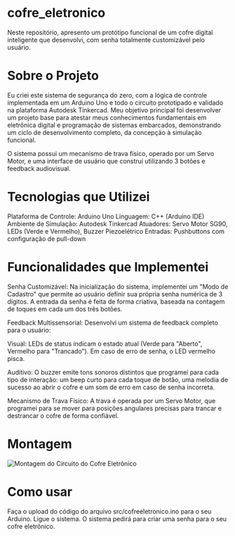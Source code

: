 # cofre_eletronico
Neste repositório, apresento um protótipo funcional de um cofre digital inteligente que desenvolvi, com senha totalmente customizável pelo usuário.

# Sobre o Projeto
Eu criei este sistema de segurança do zero, com a lógica de controle implementada em um Arduino Uno e todo o circuito prototipado e validado na plataforma Autodesk Tinkercad. Meu objetivo principal foi desenvolver um projeto base para atestar meus conhecimentos fundamentais em eletrônica digital e programação de sistemas embarcados, demonstrando um ciclo de desenvolvimento completo, da concepção à simulação funcional.

O sistema possui um mecanismo de trava físico, operado por um Servo Motor, e uma interface de usuário que construí utilizando 3 botões e feedback audiovisual.

# Tecnologias que Utilizei
Plataforma de Controle: Arduino Uno
Linguagem: C++ (Arduino IDE)
Ambiente de Simulação: Autodesk Tinkercad
Atuadores: Servo Motor SG90, LEDs (Verde e Vermelho), Buzzer Piezoelétrico
Entradas: Pushbuttons com configuração de pull-down

# Funcionalidades que Implementei
Senha Customizável: Na inicialização do sistema, implementei um "Modo de Cadastro" que permite ao usuário definir sua própria senha numérica de 3 dígitos. A entrada da senha é feita de forma criativa, baseada na contagem de toques em cada um dos três botões.

Feedback Multissensorial: Desenvolvi um sistema de feedback completo para o usuário:

Visual: LEDs de status indicam o estado atual (Verde para "Aberto", Vermelho para "Trancado"). Em caso de erro de senha, o LED vermelho pisca.

Auditivo: O buzzer emite tons sonoros distintos que programei para cada tipo de interação: um beep curto para cada toque de botão, uma melodia de sucesso ao abrir o cofre e um som de erro em caso de senha incorreta.

Mecanismo de Trava Físico: A trava é operada por um Servo Motor, que programei para se mover para posições angulares precisas para trancar e destrancar o cofre de forma confiável.

# Montagem

![Montagem do Circuito do Cofre Eletrônico](README.mdimg\cofreeletro.png)

# Como usar

Faça o upload do código do arquivo src/cofreeletronico.ino para o seu Arduino.
Ligue o sistema.
O sistema pedirá para criar uma senha para o seu cofre eletrônico. 